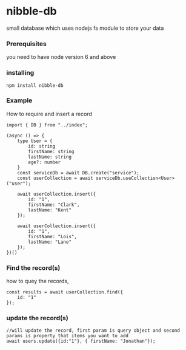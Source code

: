 # nibble-db
small database which uses nodejs fs module to store your data
### Prerequisites
you need to have node version 6 and above
### installing
```
npm install nibble-db
```
### Example
How to require and insert a record
```
import { DB } from "../index";

(async () => {
    type User = {
        id: string
        firstName: string
        lastName: string
        age?: number
    }
    const serviceDb = await DB.create("service");
    const userCollection = await serviceDb.useCollection<User>("user");
    
    await userCollection.insert({ 
        id: "1",
        firstName: "Clark",
        lastName: "Kent"
    });

    await userCollection.insert({ 
        id: "1",
        firstName: "Lois",
        lastName: "Lane"
    });
})()
```
### Find the record(s)
how to quey the records,
```
const results = await userCollection.find({
    id: "1"
});
```

### update the record(s)
```
//will update the record, first param is query object and second params is property that items you want to add
await users.update({id:"1"}, { firstName: "Jonathan"}); 
```
